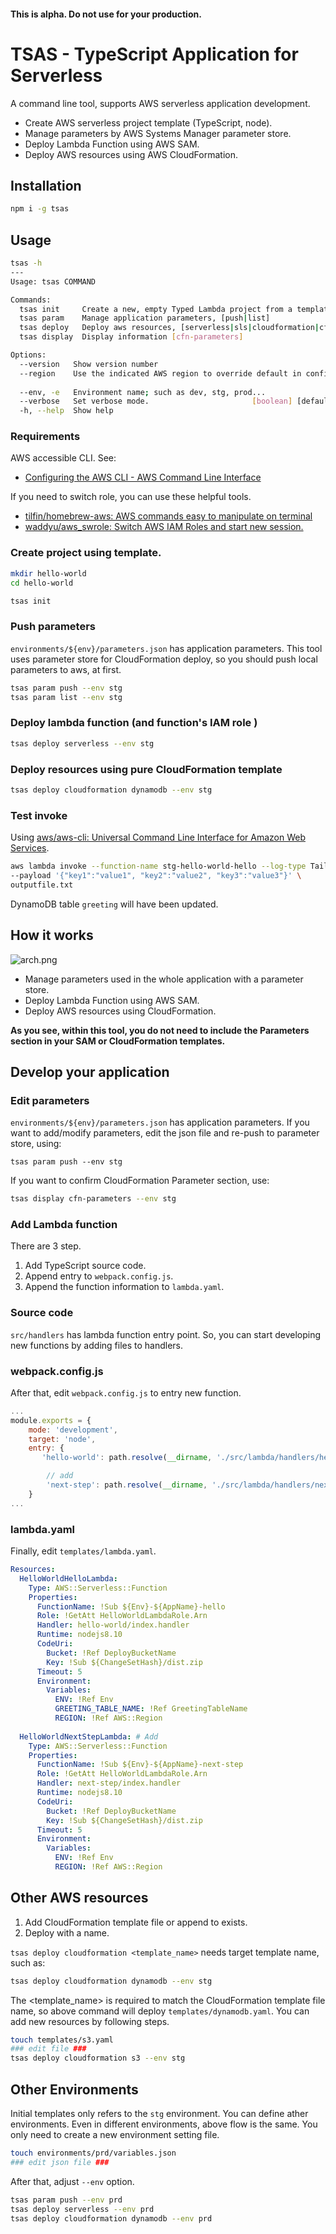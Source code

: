#### This is alpha. Do not use for your production.

TSAS - TypeScript Application for Serverless
===

A command line tool, supports AWS serverless application development.

* Create AWS serverless project template (TypeScript, node).
* Manage parameters by AWS Systems Manager parameter store.
* Deploy Lambda Function using AWS SAM.
* Deploy AWS resources using AWS CloudFormation.

Installation
---
 
```bash
npm i -g tsas
```

Usage
---

```bash
tsas -h
---
Usage: tsas COMMAND

Commands:
  tsas init     Create a new, empty Typed Lambda project from a template.
  tsas param    Manage application parameters, [push|list]
  tsas deploy   Deploy aws resources, [serverless|sls|cloudformation|cfn]
  tsas display  Display information [cfn-parameters]

Options:
  --version   Show version number                                      [boolean]
  --region    Use the indicated AWS region to override default in config file.
                                                                        [string]
  --env, -e   Environment name; such as dev, stg, prod...               [string]
  --verbose   Set verbose mode.                       [boolean] [default: false]
  -h, --help  Show help                                                [boolean]
```

### Requirements

AWS accessible CLI. See:

* [Configuring the AWS CLI \- AWS Command Line Interface](https://docs.aws.amazon.com/cli/latest/userguide/cli-chap-configure.html)

If you need to switch role, you can use these helpful tools.

* [tilfin/homebrew\-aws: AWS commands easy to manipulate on terminal](https://github.com/tilfin/homebrew-aws)
* [waddyu/aws\_swrole: Switch AWS IAM Roles and start new session\.](https://github.com/waddyu/aws_swrole)


### Create project using template.

```bash
mkdir hello-world
cd hello-world

tsas init
```

### Push parameters

`environments/${env}/parameters.json` has application parameters. This tool uses parameter store for CloudFormation deploy, so you should push local parameters to aws, at first. 

```bash
tsas param push --env stg
tsas param list --env stg
```

### Deploy lambda function (and function's IAM role )

```bash
tsas deploy serverless --env stg 
```

### Deploy resources using pure CloudFormation template

```bash
tsas deploy cloudformation dynamodb --env stg 
```

### Test invoke

Using [aws/aws\-cli: Universal Command Line Interface for Amazon Web Services](https://github.com/aws/aws-cli).

```bash
aws lambda invoke --function-name stg-hello-world-hello --log-type Tail \
--payload '{"key1":"value1", "key2":"value2", "key3":"value3"}' \
outputfile.txt
```

DynamoDB table `greeting` will have been updated.

How it works
---

![arch.png](arch.png)


* Manage parameters used in the whole application with a parameter store.
* Deploy Lambda Function using AWS SAM.
* Deploy AWS resources using CloudFormation.



**As you see, within this tool, you do not need to include the Parameters section in your SAM or CloudFormation templates.**

Develop your application
---

### Edit parameters

`environments/${env}/parameters.json` has application parameters. If you want to add/modify parameters, edit the json file and re-push to parameter store, using:

```bas
tsas param push --env stg
``` 

If you want to confirm CloudFormation Parameter section, use:

```bash
tsas display cfn-parameters --env stg
```

### Add Lambda function 

There are 3 step.

1. Add TypeScript source code.
2. Append entry to `webpack.config.js`.
3. Append the function information to `lambda.yaml`. 

### Source code

`src/handlers` has lambda function entry point. So, you can start developing new functions by adding files to handlers.

### webpack.config.js

After that, edit `webpack.config.js` to entry new function.

```js
...
module.exports = {
    mode: 'development',
    target: 'node',
    entry: {
       'hello-world': path.resolve(__dirname, './src/lambda/handlers/hello/hello-world.ts'),

        // add
        'next-step': path.resolve(__dirname, './src/lambda/handlers/next/next-step.ts'), 
    }
...    
```

### lambda.yaml

Finally, edit `templates/lambda.yaml`.

```yaml
Resources:
  HelloWorldHelloLambda:
    Type: AWS::Serverless::Function
    Properties:
      FunctionName: !Sub ${Env}-${AppName}-hello
      Role: !GetAtt HelloWorldLambdaRole.Arn
      Handler: hello-world/index.handler
      Runtime: nodejs8.10
      CodeUri:
        Bucket: !Ref DeployBucketName
        Key: !Sub ${ChangeSetHash}/dist.zip
      Timeout: 5
      Environment:
        Variables:
          ENV: !Ref Env
          GREETING_TABLE_NAME: !Ref GreetingTableName
          REGION: !Ref AWS::Region
            
  HelloWorldNextStepLambda: # Add
    Type: AWS::Serverless::Function
    Properties:
      FunctionName: !Sub ${Env}-${AppName}-next-step
      Role: !GetAtt HelloWorldLambdaRole.Arn
      Handler: next-step/index.handler
      Runtime: nodejs8.10
      CodeUri:
        Bucket: !Ref DeployBucketName
        Key: !Sub ${ChangeSetHash}/dist.zip
      Timeout: 5
      Environment:
        Variables:
          ENV: !Ref Env
          REGION: !Ref AWS::Region
```


Other AWS resources
---

1. Add CloudFormation template file or append to exists.
2. Deploy with a name.

`tsas deploy cloudformation <template_name>` needs target template name, such as:

```bash
tsas deploy cloudformation dynamodb --env stg
```

The <template_name> is required to match the CloudFormation template file name, so above command will deploy `templates/dynamodb.yaml`.
You can add new resources by following steps.

```bash
touch templates/s3.yaml
### edit file ###
tsas deploy cloudformation s3 --env stg
```


Other Environments
---

Initial templates only refers to the `stg` environment. You can define ather environments. 
Even in different environments, above flow is the same.
You only need to create a new environment setting file.

```bash
touch environments/prd/variables.json
### edit json file ###
```

After that, adjust `--env` option.

```bash
tsas param push --env prd
tsas deploy serverless --env prd 
tsas deploy cloudformation dynamodb --env prd
```
